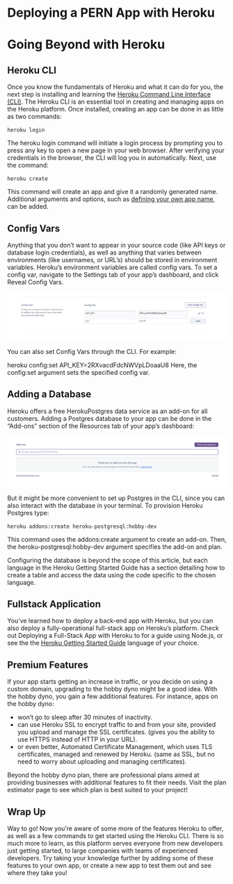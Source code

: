 # Deploying a PERN App with Heroku

# Going Beyond with Heroku

## Heroku CLI
Once you know the fundamentals of Heroku and what it can do for you, the next step is installing and learning the [Heroku Command Line Interface (CLI)](https://devcenter.heroku.com/articles/heroku-cli). The Heroku CLI is an essential tool in creating and managing apps on the Heroku platform. Once installed, creating an app can be done in as little as two commands:
```
heroku login
```

The heroku login command will initiate a login process by prompting you to press any key to open a new page in your web browser. After verifying your credentials in the browser, the CLI will log you in automatically. Next, use the command:
```
heroku create
```

This command will create an app and give it a randomly generated name. Additional arguments and options, such as [defining your own app name](https://devcenter.heroku.com/articles/heroku-cli-commands#heroku-apps-create-app), can be added.

## Config Vars
Anything that you don’t want to appear in your source code (like API keys or database login credentials), as well as anything that varies between environments (like usernames, or URL’s) should be stored in environment variables. Heroku’s environment variables are called config vars. To set a config var, navigate to the Settings tab of your app’s dashboard, and click Reveal Config Vars.

![](./img/heroku_config_vars.png)

You can also set Config Vars through the CLI. For example:

heroku config:set API_KEY=2RXvacdFdcNWVpLDoaaU8
Here, the config:set argument sets the specified config var.

## Adding a Database
Heroku offers a free HerokuPostgres data service as an add-on for all customers. Adding a Postgres database to your app can be done in the “Add-ons” section of the Resources tab of your app’s dashboard:

![](./img/heroku_add_ons.png)

But it might be more convenient to set up Postgres in the CLI, since you can also interact with the database in your terminal. To provision Heroku Postgres type:
```
heroku addons:create heroku-postgresql:hobby-dev
```

This command uses the addons:create argument to create an add-on. Then, the heroku-postgresql:hobby-dev argument specifies the add-on and plan.

Configuring the database is beyond the scope of this article, but each language in the Heroku Getting Started Guide has a section detailing how to create a table and access the data using the code specific to the chosen language.

## Fullstack Application
You’ve learned how to deploy a back-end app with Heroku, but you can also deploy a fully-operational full-stack app on Heroku’s platform. Check out Deploying a Full-Stack App with Heroku to for a guide using Node.js, or see the the [Heroku Getting Started Guide](https://devcenter.heroku.com/start) language of your choice.

## Premium Features
If your app starts getting an increase in traffic, or you decide on using a custom domain, upgrading to the hobby dyno might be a good idea. With the hobby dyno, you gain a few additional features. For instance, apps on the hobby dyno:
* won’t go to sleep after 30 minutes of inactivity.
* can use Heroku SSL to encrypt traffic to and from your site, provided you upload and manage the SSL certificates. (gives you the ability to use HTTPS instead of HTTP in your URL).
* or even better, Automated Certificate Management, which uses TLS certificates, managed and renewed by Heroku. (same as SSL, but no need to worry about uploading and managing certificates).

Beyond the hobby dyno plan, there are professional plans aimed at providing businesses with additional features to fit their needs. Visit the plan estimator page to see which plan is best suited to your project!

## Wrap Up
Way to go! Now you’re aware of some more of the features Heroku to offer, as well as a few commands to get started using the Heroku CLI. There is so much more to learn, as this platform serves everyone from new developers just getting started, to large companies with teams of experienced developers. Try taking your knowledge further by adding some of these features to your own app, or create a new app to test them out and see where they take you!
